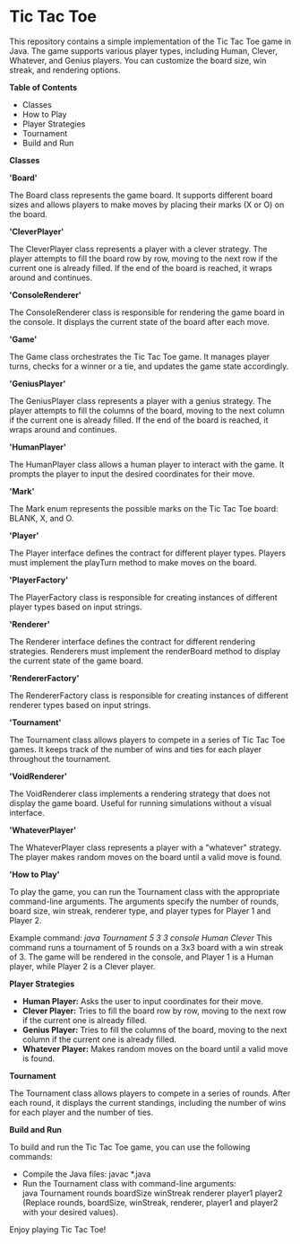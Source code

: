 # Tic Tac Toe 
This repository contains a simple implementation of the Tic Tac Toe game in Java. The game supports various player types, including Human, Clever, Whatever, and Genius players. You can customize the board size, win streak, and rendering options.

**Table of Contents**
- Classes
- How to Play
- Player Strategies
- Tournament
- Build and Run

**Classes**

**'Board'**

The Board class represents the game board. It supports different board sizes and allows players to make moves by placing their marks (X or O) on the board.

**'CleverPlayer'**

The CleverPlayer class represents a player with a clever strategy. The player attempts to fill the board row by row, moving to the next row if the current one is already filled. If the end of the board is reached, it wraps around and continues.

**'ConsoleRenderer'**

The ConsoleRenderer class is responsible for rendering the game board in the console. It displays the current state of the board after each move.

**'Game'**

The Game class orchestrates the Tic Tac Toe game. It manages player turns, checks for a winner or a tie, and updates the game state accordingly.

**'GeniusPlayer'**

The GeniusPlayer class represents a player with a genius strategy. The player attempts to fill the columns of the board, moving to the next column if the current one is already filled. If the end of the board is reached, it wraps around and continues.

**'HumanPlayer'**

The HumanPlayer class allows a human player to interact with the game. It prompts the player to input the desired coordinates for their move.

**'Mark'**

The Mark enum represents the possible marks on the Tic Tac Toe board: BLANK, X, and O.

**'Player'**

The Player interface defines the contract for different player types. Players must implement the playTurn method to make moves on the board.

**'PlayerFactory'**

The PlayerFactory class is responsible for creating instances of different player types based on input strings.

**'Renderer'**

The Renderer interface defines the contract for different rendering strategies. Renderers must implement the renderBoard method to display the current state of the game board.

**'RendererFactory'**

The RendererFactory class is responsible for creating instances of different renderer types based on input strings.

**'Tournament'**

The Tournament class allows players to compete in a series of Tic Tac Toe games. It keeps track of the number of wins and ties for each player throughout the tournament.

**'VoidRenderer'**

The VoidRenderer class implements a rendering strategy that does not display the game board. Useful for running simulations without a visual interface.

**'WhateverPlayer'**

The WhateverPlayer class represents a player with a "whatever" strategy. The player makes random moves on the board until a valid move is found.

**'How to Play'**

To play the game, you can run the Tournament class with the appropriate command-line arguments. The arguments specify the number of rounds, board size, win streak, renderer type, and player types for Player 1 and Player 2.

Example command:
*java Tournament 5 3 3 console Human Clever*
This command runs a tournament of 5 rounds on a 3x3 board with a win streak of 3. The game will be rendered in the console, and Player 1 is a Human player, while Player 2 is a Clever player.

**Player Strategies**
- **Human Player:** Asks the user to input coordinates for their move.
- **Clever Player:** Tries to fill the board row by row, moving to the next row if the current one is already filled.
- **Genius Player:** Tries to fill the columns of the board, moving to the next column if the current one is already filled.
- **Whatever Player:** Makes random moves on the board until a valid move is found.

**Tournament**

The Tournament class allows players to compete in a series of rounds. After each round, it displays the current standings, including the number of wins for each player and the number of ties.

**Build and Run**

To build and run the Tic Tac Toe game, you can use the following commands:
- Compile the Java files:  javac *.java
- Run the Tournament class with command-line arguments:                                    
java Tournament rounds boardSize winStreak renderer player1 player2
(Replace rounds, boardSize, winStreak, renderer, player1 and player2 with your desired values).

Enjoy playing Tic Tac Toe!






